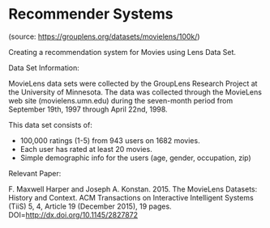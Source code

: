 
# Recommender Systems 

(source: https://grouplens.org/datasets/movielens/100k/)

Creating a recommendation system for Movies using Lens Data Set.

Data Set Information:

MovieLens data sets were collected by the GroupLens Research Project
at the University of Minnesota. The data was collected through the MovieLens web site (movielens.umn.edu) during the seven-month period from September 19th, 1997 through April 22nd, 1998.
 
This data set consists of:
- 100,000 ratings (1-5) from 943 users on 1682 movies. 
- Each user has rated at least 20 movies. 
- Simple demographic info for the users (age, gender, occupation, zip)

Relevant Paper:

F. Maxwell Harper and Joseph A. Konstan. 2015. The MovieLens Datasets:
History and Context. ACM Transactions on Interactive Intelligent
Systems (TiiS) 5, 4, Article 19 (December 2015), 19 pages.
DOI=http://dx.doi.org/10.1145/2827872
